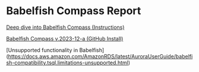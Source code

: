# Babelfish Compass Report

[Deep dive into Babelfish Compass (Instructions)](https://aws.amazon.com/blogs/database/deep-dive-into-babelfish-compass/)    

[Babelfish Compass v.2023-12-a (GitHub Install)](https://github.com/babelfish-for-postgresql/babelfish_compass/releases/tag/v.2023-12-a)    

[Unsupported functionality in Babelfish] (https://docs.aws.amazon.com/AmazonRDS/latest/AuroraUserGuide/babelfish-compatibility.tsql.limitations-unsupported.html)    
